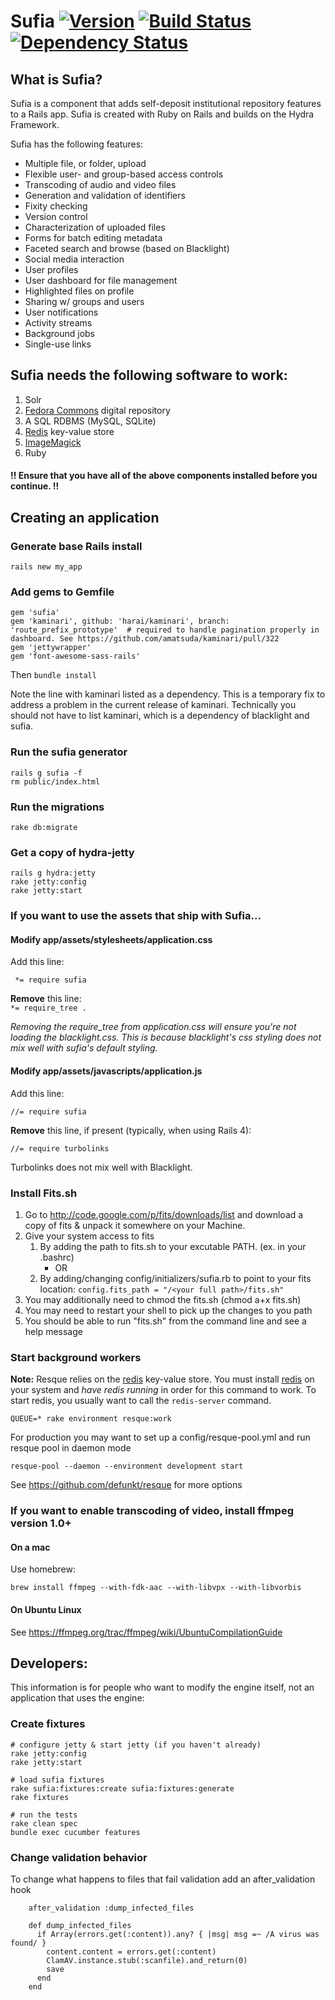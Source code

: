 # Sufia [![Version](https://badge.fury.io/rb/sufia.png)](http://badge.fury.io/rb/sufia) [![Build Status](https://travis-ci.org/projecthydra/sufia.png?branch=master)](https://travis-ci.org/projecthydra/sufia) [![Dependency Status](https://gemnasium.com/projecthydra/sufia.png)](https://gemnasium.com/projecthydra/sufia)

## What is Sufia?
Sufia is a component that adds self-deposit institutional repository features to a Rails app. 
Sufia is created with Ruby on Rails and builds on the Hydra Framework.

Sufia has the following features:

* Multiple file, or folder, upload
* Flexible user- and group-based access controls
* Transcoding of audio and video files 
* Generation and validation of identifiers
* Fixity checking
* Version control
* Characterization of uploaded files
* Forms for batch editing metadata
* Faceted search and browse (based on Blacklight)
* Social media interaction
* User profiles
* User dashboard for file management
* Highlighted files on profile
* Sharing w/ groups and users
* User notifications
* Activity streams
* Background jobs
* Single-use links

## Sufia needs the following software to work:
1. Solr
1. [Fedora Commons](http://www.fedora-commons.org/) digital repository
1. A SQL RDBMS (MySQL, SQLite)
1. [Redis](http://redis.io/) key-value store
1. [ImageMagick](http://www.imagemagick.org/)
1. Ruby

#### !! Ensure that you have all of the above components installed before you continue. !!

## Creating an application
### Generate base Rails install
```rails new my_app```
### Add gems to Gemfile
```
gem 'sufia'
gem 'kaminari', github: 'harai/kaminari', branch: 'route_prefix_prototype'  # required to handle pagination properly in dashboard. See https://github.com/amatsuda/kaminari/pull/322
gem 'jettywrapper'
gem 'font-awesome-sass-rails'
```
Then `bundle install`

Note the line with kaminari listed as a dependency.  This is a temporary fix to address a problem in the current release of kaminari.  Technically you should not have to list kaminari, which is a dependency of blacklight and sufia. 

### Run the sufia generator
```
rails g sufia -f
rm public/index.html
```

### Run the migrations

```
rake db:migrate
```

### Get a copy of hydra-jetty
```
rails g hydra:jetty
rake jetty:config
rake jetty:start
```

### If you want to use the assets that ship with Sufia...
#### Modify app/assets/stylesheets/application.css
Add this line:
```
 *= require sufia
```
**Remove** this line:  
```*= require_tree .```  

_Removing the require_tree from application.css will ensure you're not loading the blacklight.css.  This is because blacklight's css styling does not mix well with sufia's default styling._ 


#### Modify app/assets/javascripts/application.js

Add this line:
```
//= require sufia
```

**Remove** this line, if present (typically, when using Rails 4):
```
//= require turbolinks
```

Turbolinks does not mix well with Blacklight.

### Install Fits.sh
1. Go to http://code.google.com/p/fits/downloads/list and download a copy of fits & unpack it somewhere on your Machine.
1. Give your system access to fits
    1. By adding the path to fits.sh to your excutable PATH. (ex. in your .bashrc)
        * OR
    1. By adding/changing config/initializers/sufia.rb to point to your fits location:   `config.fits_path = "/<your full path>/fits.sh"`
1. You may additionally need to chmod the fits.sh (chmod a+x fits.sh)
1. You may need to restart your shell to pick up the changes to you path
1. You should be able to run "fits.sh" from the command line and see a help message

### Start background workers
**Note:** Resque relies on the [redis](http://redis.io/) key-value store.  You must install [redis](http://redis.io/) on your system and *have redis running* in order for this command to work.
To start redis, you usually want to call the `redis-server` command.

```
QUEUE=* rake environment resque:work
```

For production you may want to set up a config/resque-pool.yml and run resque pool in daemon mode

```
resque-pool --daemon --environment development start
```

See https://github.com/defunkt/resque for more options

### If you want to enable transcoding of video, install ffmpeg version 1.0+
#### On a mac
Use homebrew:
```
brew install ffmpeg --with-fdk-aac --with-libvpx --with-libvorbis
```

#### On Ubuntu Linux
See https://ffmpeg.org/trac/ffmpeg/wiki/UbuntuCompilationGuide

## Developers:
This information is for people who want to modify the engine itself, not an application that uses the engine:
### Create fixtures
```
# configure jetty & start jetty (if you haven't already)
rake jetty:config
rake jetty:start

# load sufia fixtures
rake sufia:fixtures:create sufia:fixtures:generate
rake fixtures

# run the tests
rake clean spec
bundle exec cucumber features
```
### Change validation behavior

To change what happens to files that fail validation add an after_validation hook
```
    after_validation :dump_infected_files

    def dump_infected_files
      if Array(errors.get(:content)).any? { |msg| msg =~ /A virus was found/ }
        content.content = errors.get(:content)
        ClamAV.instance.stub(:scanfile).and_return(0)
        save
      end
    end
```